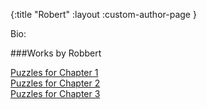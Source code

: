 {:title "Robert" :layout :custom-author-page }

Bio:



###Works by Robbert

[Puzzles for Chapter 1](/pages-output/ch6/Puzzles_CH1)  
[Puzzles for Chapter 2](/pages-output/ch6/Puzzles_CH2)  
[Puzzles for Chapter 3](/pages-output/ch6/Puzzles_CH3)  
